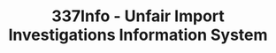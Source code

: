 ---
bigquery: https://console.cloud.google.com/bigquery?p=patents-public-data&d=usitc_investigations&page=dataset&project=sheets-management-319211
citation: US International Trade Commission 337Info Unfair Import Investigations Information
  System
contributors: US International Trade Comission
cost: None
description: US International Trade Commission 337Info Unfair Import Investigations
  Information System contains data on investigations done under Section 337. Section
  337 declares the infringement of certain statutory intellectual property rights
  and other forms of unfair competition in import trade to be unlawful practices.
  Most Section 337 investigations involve allegations of patent or registered trademark
  infringement.
documentation: FAQ and tutorial available on the site
last_edit: 04/07/2022, 14:26:08
location: https://pubapps2.usitc.gov/337external/
maintained_by: US International Trade Comission
schema_fields:
- aljAssigned
- markmanHearing
- ouiiAttorney
- investigationTermDate
- publication_number
- docketNo
- title
- scheduledStartDateEvidHear
- teoReliefGranted
- currentStatus
- gcAttorney
- teoProceedingInvolved
- issueDateOtherNonFinal
- respondent
- complainant
- finalIdOnViolationIssue
- dateOfPublicationFrNotice
- endDateMarkmanHearing
- teoIdDueDate
- targetDate
- investigationType
- actualEndDateEvidHear
- trademarkNumbers
- investigationNo
- scheduledEndDateEvidHear
- copyrightNumbers
- teoIdIssueDate
- ouiiParticipation
- lastUpdated
- internalRemand
- startDateMarkmanHearing
- currentActiveALJ
- dateCreated
- dateComplaintFiled
- htsNumbers
- finalDetNoViolation
- patentNumber
- id
- finalIdOnViolationDue
- patentNumbers
- actualStartDateEvidHear
- cafcAppeals
- invUnfairAct
- finalDetViolation
shortname: unfair_import_investigations
tags:
- import
- legal
- trade
timeframe: 2008-2021 (prior to 2008 downloadable as a JSON file)
title: 337Info - Unfair Import Investigations Information System
uuid: 2721f5ec-e599-4890-9265-9706719fc71e
---